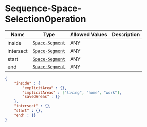 # Sequence-Space-SelectionOperation

Name        |Type      | Allowed Values |Description
------------|----------|----------------|-----------
inside | [`Space-Segment`]() | ANY | 
intersect | [`Space-Segment`]() | ANY | 
start | [`Space-Segment`]() | ANY | 
end | [`Space-Segment`]() | ANY | 

```json
{
    "inside" : {
        "explicitArea" : {},
        "implicitAreas" : ["living", "home", "work"],
        "savedAreas" : {}
    },
    "intersect" : {},
    "start" : {},
    "end" : {}
}
```

